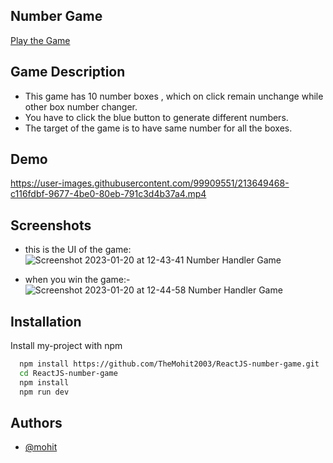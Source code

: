 
## Number Game

[Play the Game](https://gleaming-naiad-954309.netlify.app/)

## Game Description

- This game has 10 number boxes , which on click remain unchange while 
    other box number changer.
- You have to click the blue button to generate different numbers.
- The target of the game is to have same number for all the boxes.
  

## Demo



https://user-images.githubusercontent.com/99909551/213649468-c116fdbf-9677-4be0-80eb-791c3d4b37a4.mp4




## Screenshots

- this is the UI of the game:
 ![Screenshot 2023-01-20 at 12-43-41 Number Handler Game](https://user-images.githubusercontent.com/99909551/213649301-345311b1-47c5-4fd2-9d45-ea7017021c28.png)

- when you win the game:-
 ![Screenshot 2023-01-20 at 12-44-58 Number Handler Game](https://user-images.githubusercontent.com/99909551/213649413-15bb1916-bfd6-4e9c-8a35-e1d72d212438.png)

## Installation

Install my-project with npm

```bash
  npm install https://github.com/TheMohit2003/ReactJS-number-game.git
  cd ReactJS-number-game
  npm install
  npm run dev
```

    
## Authors

- [@mohit](https://www.linkedin.com/in/mohit-pardeshi-5792aa229/)

